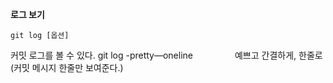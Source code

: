 **로그 보기**

	git log [옵션]

커밋 로그를 볼 수 있다.
git log -pretty—oneline                
예쁘고 간결하게, 한줄로 (커밋 메시지 한줄만 보여준다.)

